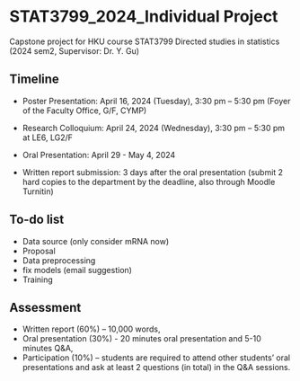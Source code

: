 # STAT3799_2024_Individual Project

Capstone project for HKU course STAT3799 Directed studies in statistics (2024 sem2, Supervisor: Dr. Y. Gu)  

## Timeline
- Poster Presentation: April 16, 2024 (Tuesday), 3:30 pm – 5:30 pm (Foyer of the Faculty Office, G/F, CYMP)
- Research Colloquium: April 24, 2024 (Wednesday), 3:30 pm – 5:30 pm at LE6, LG2/F

- Oral Presentation: April 29 - May 4, 2024
- Written report submission: 3 days after the oral presentation (submit 2 hard copies to the department by the deadline, also through Moodle Turnitin)

## To-do list
- Data source (only consider mRNA now)
- Proposal
- Data preprocessing
- fix models (email suggestion)
- Training

## Assessment
- Written report (60%) – 10,000 words,
- Oral presentation (30%) - 20 minutes oral presentation and 5-10 minutes Q&A,
- Participation (10%) – students are required to attend other students’ oral presentations and ask at least 2 questions (in total) in the Q&A sessions.
